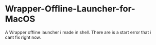 # Wrapper-Offline-Launcher-for-MacOS
A Wrapper offline launcher i made in shell. There are is a start error that i cant fix right now.
